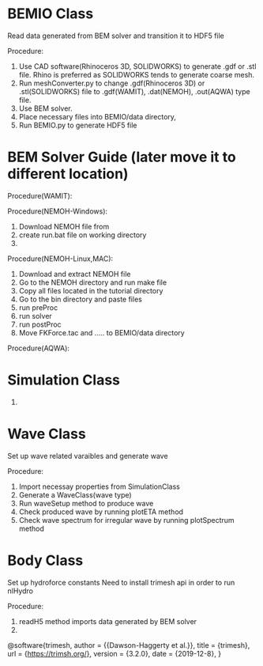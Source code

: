 # BEMIO Class
Read data generated from BEM solver and transition it to HDF5 file

Procedure:
1. Use CAD software(Rhinoceros 3D, SOLIDWORKS) to generate .gdf or .stl file. Rhino is preferred as SOLIDWORKS tends to generate coarse mesh.
2. Run meshConverter.py to change .gdf(Rhinoceros 3D) or .stl(SOLIDWORKS) file to .gdf(WAMIT), .dat(NEMOH), .out(AQWA) type file. 
3. Use BEM solver.
4. Place necessary files into BEMIO/data directory,
5. Run BEMIO.py to generate HDF5 file

# BEM Solver Guide (later move it to different location)
Procedure(WAMIT):

Procedure(NEMOH-Windows):
1. Download NEMOH file from 
2. create run.bat file on working directory
3. 

Procedure(NEMOH-Linux,MAC):
1. Download and extract NEMOH file
2. Go to the NEMOH directory and run make file
3. Copy all files located in the tutorial directory
4. Go to the bin directory and paste files
5. run preProc
6. run solver
7. run postProc
8. Move FKForce.tac and ..... to BEMIO/data directory

Procedure(AQWA):


# Simulation Class
1.

# Wave Class
Set up wave related varaibles and generate wave

Procedure:
1. Import necessay properties from SimulationClass
2. Generate a WaveClass(wave type)
3. Run waveSetup method to produce wave
4. Check produced wave by running plotETA method
5. Check wave spectrum for irregular wave by running plotSpectrum method

# Body Class
Set up hydroforce constants
Need to install trimesh api in order to run nlHydro

Procedure:
1. readH5 method imports data generated by BEM solver
2. 

@software{trimesh,
	author = {{Dawson-Haggerty et al.}},
	title = {trimesh},
	url = {https://trimsh.org/},
	version = {3.2.0},
	date = {2019-12-8},
}

